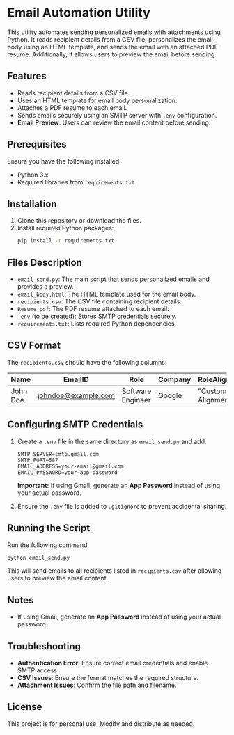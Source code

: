 # Email Automation Utility

This utility automates sending personalized emails with attachments using Python. It reads recipient details from a CSV file, personalizes the email body using an HTML template, and sends the email with an attached PDF resume. Additionally, it allows users to preview the email before sending.

## Features

- Reads recipient details from a CSV file.
- Uses an HTML template for email body personalization.
- Attaches a PDF resume to each email.
- Sends emails securely using an SMTP server with `.env` configuration.
- **Email Preview**: Users can review the email content before sending.

## Prerequisites

Ensure you have the following installed:

- Python 3.x
- Required libraries from `requirements.txt`

## Installation

1. Clone this repository or download the files.
2. Install required Python packages:
   ```bash
   pip install -r requirements.txt
   ```

## Files Description

- `email_send.py`: The main script that sends personalized emails and provides a preview.
- `email_body.html`: The HTML template used for the email body.
- `recipients.csv`: The CSV file containing recipient details.
- `Resume.pdf`: The PDF resume attached to each email.
- `.env` (to be created): Stores SMTP credentials securely.
- `requirements.txt`: Lists required Python dependencies.

## CSV Format

The `recipients.csv` should have the following columns:

| Name     | EmailID             | Role              | Company | RoleAlignmentText            |
| -------- | ------------------- | ----------------- | ------- | ---------------------------- |
| John Doe | johndoe@example.com | Software Engineer | Google  | "Custom Role Alignment HTML" |

## Configuring SMTP Credentials

1. Create a `.env` file in the same directory as `email_send.py` and add:

   ```
   SMTP_SERVER=smtp.gmail.com
   SMTP_PORT=587
   EMAIL_ADDRESS=your-email@gmail.com
   EMAIL_PASSWORD=your-app-password
   ```

   **Important:** If using Gmail, generate an **App Password** instead of using your actual password.

2. Ensure the `.env` file is added to `.gitignore` to prevent accidental sharing.

## Running the Script

Run the following command:

```bash
python email_send.py
```

This will send emails to all recipients listed in `recipients.csv` after allowing users to preview the email content.

## Notes

- If using Gmail, generate an **App Password** instead of using your actual password.

## Troubleshooting

- **Authentication Error**: Ensure correct email credentials and enable SMTP access.
- **CSV Issues**: Ensure the format matches the required structure.
- **Attachment Issues**: Confirm the file path and filename.

## License

This project is for personal use. Modify and distribute as needed.

